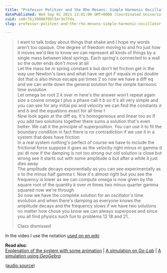 ```yaml
---
title: "Professor Politzer and the Rho Mesons: Simple Harmonic Oscillator"
datePublished: Wed Sep 01 2021 13:01:00 GMT+0000 (Coordinated Universal Time)
cuid: cm8r76j39000f09l5er3o7fda
slug: professor-politzer-and-the-rho-mesons-simple-harmonic-oscillator

---
```



> I want to talk today about things that shake and I hope my words aren't too opaque. One degree of freedom moving to and fro just how it moves we'd like to know we can represent all kinds of things by a single mass between ideal springs. Each spring's connected to a wall so the outer ends don't move at all  
> Let the mass be $m$ spring constant $k$ but don't let friction get in the way use Newton's laws and what have we got $F$ equals $m$ psi double dot that is also minus escape psi times 2 so now we have a diff eq and we can write down the general solution for the simple harmonic time evolution  
> Let omega be root 2 $k$ over $m$ here's the answer won't repeat again size a cosine omega t plus a phase call it $b$ so it's all very simple and you can see for any initial psi and velocity we can find the constants $a$ and $b$ and the equations exact for all time $t$  
> Now look again at the diff eq. It's homogeneous and linear too so if you add two solutions together there sums a solution that's even better. We call it the principle of superposition. You can use it to fit the boundary condition in fact there is no contradiction if we use it in a system that does have friction  
> In a real system nothing's perfect of course we have to include the frictional force suppose it goes as the velocity right minus $m$ gamma d psi dt now if the damping is not too strong our old solution is close but wrong see it starts out with some amplitude $a$ but after a while it just dies away  
> The amplitude decays exponentially as you can see experimentally as $e$ to the minus half gamma $t$. Now it's almost right but you see the frequency is lower as we can compute omega is now given by the square root of the quantity $k$ over $m$ times two minus quarter gamma squared now we're through  
> So now we have the complete solution for an oscillator's time evolution and when there's damping as everyone knows the amplitude decays and the frequency slows if we have two solutions no matter how chose you know we can always superpose and since you all find physics such fun to problems 12 18 and 21.  
>   
> Class dismissed

In the video I use the notation [used on en.wiki](https://en.wikipedia.org/wiki/Simple_harmonic_motion)

**Read also**:  
[Explenation of the system with some animation](https://www.acs.psu.edu/drussell/demos/sho/mass.html) | [A simulation on _Go-Lab_](https://www.golabz.eu/lab/simple-harmonic-oscillator-simulation) | [A simulation using _GeoGebra_](https://ophysics.com/w1.html)

([audio source](http://theory.caltech.edu/~politzer/SHO.mp3))